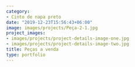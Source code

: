 ```yaml
---
category:
- Cinto de napa preto
date: "2019-12-23T15:56:43+06:00"
image: images/projects/Peça-2-1.jpg
project_images:
- images/projects/project-details-image-one.jpg
- images/projects/project-details-image-two.jpg
title: Peças a venda
type: portfolio
---
```


